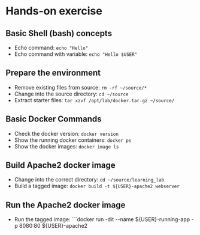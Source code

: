 # Hands-on exercise

## Basic Shell (bash) concepts
 * Echo command: ```echo "Hello"```
 * Echo command with variable: ```echo "Hello $USER"```

## Prepare the environment
 * Remove existing files from source: ```rm -rf ~/source/*```
 * Change into the source directory: ```cd ~/source```
 * Extract starter files: ```tar xzvf /opt/lab/docker.tar.gz ~/source/```

## Basic Docker Commands
 * Check the docker version: ```docker version```
 * Show the running docker containers: ```docker ps```
 * Show the docker images: ```docker image ls```

## Build Apache2 docker image
 * Change into the correct directory: ```cd ~/source/learning_lab```
 * Build a tagged image: ```docker build -t ${USER}-apache2 webserver```

## Run the Apache2 docker image
 * Run the tagged image: ```docker run -dit --name ${USER}-running-app -p 8080:80 ${USER}-apache2
 
